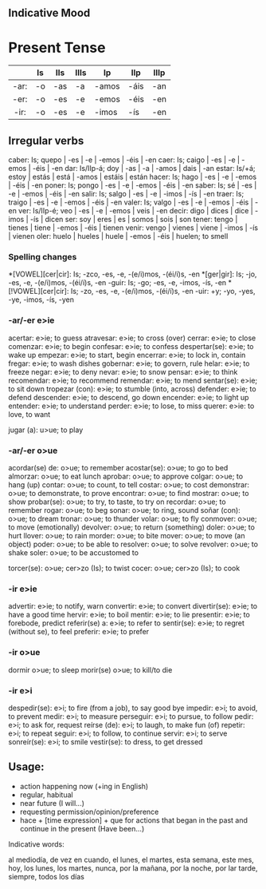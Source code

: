 ## Indicative Mood

# Present Tense

|      | Is| IIs| IIIs|  Ip  |  IIp| IIIp|
|:----:|---|----|-----|------|-----|-----|
| -ar: | -o| -as|   -a| -amos| -áis|  -an|
| -er: | -o| -es|   -e| -emos| -éis|  -en|
| -ir: | -o| -es|   -e| -imos|  -ís|  -en|

## Irregular verbs

caber: Is; quepo | -es | -e | -emos | -éis | -en
caer: Is; caigo | -es | -e | -emos | -éis | -en
dar: Is/IIp-á; doy | -as | -a | -amos | dais | -an
estar: Is/+á; estoy | estás | está | -amos | estáis | están
hacer: Is; hago | -es | -e | -emos | -éis | -en
poner: Is; pongo | -es | -e | -emos | -éis | -en
saber: Is; sé | -es | -e | -emos | -éis | -en
salir: Is; salgo | -es | -e | -imos | -ís | -en
traer: Is; traigo | -es | -e | -emos | -éis | -en
valer: Is; valgo | -es | -e | -emos | -éis | -en
ver: Is/IIp-é; veo | -es | -e | -emos | veis | -en
decir: digo | dices | dice | -imos | -ís | dicen
ser: soy | eres | es | somos | sois | son
tener: tengo | tienes | tiene | -emos | -éis | tienen
venir: vengo | vienes | viene | -imos | -ís | vienen
oler: huelo | hueles | huele | -emos | -éis | huelen; to smell

### Spelling changes
*[VOWEL][cer|cir]: Is; -zco, -es, -e, -(e/i)mos, -(éi/í)s, -en
*[ger|gir]: Is; -jo, -es, -e, -(e/i)mos, -(éi/í)s, -en
-guir: Is; -go; -es, -e, -imos, -ís, -en
*[!VOWEL][cer|cir]: Is; -zo, -es, -e, -(e/i)mos, -(éi/í)s, -en
-uir: +y; -yo, -yes, -ye, -imos, -ís, -yen

### -ar/-er e>ie
acertar: e>ie; to guess
atravesar: e>ie; to cross (over)
cerrar: e>ie; to close
comenzar: e>ie; to begin
confesar: e>ie; to confess
despertar(se): e>ie; to wake up
empezar: e>ie; to start, begin
encerrar: e>ie; to lock in, contain
fregar: e>ie; to wash dishes
gobernar: e>ie; to govern, rule
helar: e>ie; to freeze
negar: e>ie; to deny
nevar: e>ie; to snow
pensar: e>ie; to think
recomendar: e>ie; to recommend
remendar: e>ie; to mend
sentar(se): e>ie; to sit down
tropezar (con): e>ie; to stumble (into, across)
defender: e>ie; to defend
descender: e>ie; to descend, go down
encender: e>ie; to light up
entender: e>ie; to understand
perder: e>ie; to lose, to miss
querer: e>ie: to love, to want

jugar (a): u>ue; to play

### -ar/-er o>ue
acordar(se) de: o>ue; to remember
acostar(se): o>ue; to go to bed
almorzar: o>ue; to eat lunch
aprobar: o>ue; to approve
colgar: o>ue; to hang (up)
contar: o>ue; to count, to tell
costar: o>ue; to cost
demonstrar: o>ue; to demonstrate, to prove
encontrar: o>ue; to find
mostrar: o>ue; to show
probar(se): o>ue; to try, to taste, to try on
recordar: o>ue; to remember
rogar: o>ue; to beg
sonar: o>ue; to ring, sound
soñar (con): o>ue; to dream
tronar: o>ue; to thunder
volar: o>ue; to fly
conmover: o>ue; to move (emotionally)
devolver: o>ue; to return (something)
doler: o>ue; to hurt
llover: o>ue; to rain
morder: o>ue; to bite
mover: o>ue; to move (an object)
poder: o>ue; to be able to
resolver: o>ue; to solve
revolver: o>ue; to shake
soler: o>ue; to be accustomed to

torcer(se): o>ue; cer>zo (Is); to twist
cocer: o>ue; cer>zo (Is); to cook

### -ir e>ie

advertir: e>ie; to notify, warn
convertir: e>ie; to convert
divertir(se): e>ie; to have a good time
hervir: e>ie; to boil
mentir: e>ie; to lie
presentir: e>ie; to forebode, predict
referir(se) a: e>ie; to refer to
sentir(se): e>ie; to regret (without se), to feel
preferir: e>ie; to prefer


### -ir o>ue
dormir o>ue; to sleep
morir(se) o>ue; to kill/to die

### -ir e>i
despedir(se): e>i; to fire (from a job), to say good bye
impedir: e>i; to avoid, to prevent
medir: e>i; to measure
perseguir: e>i; to pursue, to follow
pedir: e>i; to ask for, request
reírse (de): e>i; to laugh, to make fun (of)
repetir: e>i; to repeat
seguir: e>i; to follow, to continue
servir: e>i; to serve
sonreír(se): e>i; to smile
vestir(se): to dress, to get dressed

## Usage:

* action happening now (+ing in English)
* regular, habitual
* near future (I will...)
* requesting permission/opinion/preference
* hace + [time expression] + que for actions that began in the past and
  continue in the present (Have been...)

Indicative words:

al mediodía, de vez en cuando, el lunes, el martes, esta semana, este mes, hoy,
los lunes, los martes, nunca, por la mañana, por la noche, por lar tarde,
siempre, todos los días
